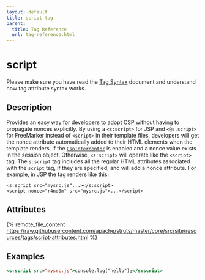 ```yaml
---
layout: default
title: script tag
parent:
  title: Tag Reference
  url: tag-reference.html
---
```


# script

Please make sure you have read the [Tag Syntax](tag-syntax) document and understand how tag attribute syntax works.

## Description

Provides an easy way for developers to adopt CSP without having to propagate nonces explicitly. By using a `<s:script>` for JSP and `<@s.script>` for FreeMarker instead of `<script>` in their template files, developers will get the nonce attribute automatically added to their HTML elements when the template renders, if the [`CspInterceptor`](../core-developers/csp-interceptor.html) is enabled and a nonce value exists in the session object. Otherwise, `<s:script>` will operate like the `<script>` tag. The `s:script` tag includes all the regular HTML attributes associated with the `script` tag, if they are specified, and will add a nonce attribute. For example, in JSP the tag renders like this:
```
<s:script src="mysrc.js"...></s:script>
<script nonce="r4nd0m" src="mysrc.js">...</script>
```

## Attributes

{% remote_file_content https://raw.githubusercontent.com/apache/struts/master/core/src/site/resources/tags/script-attributes.html %}

## Examples

```jsp
<s:script src="mysrc.js">console.log("hello");</s:script>
```
